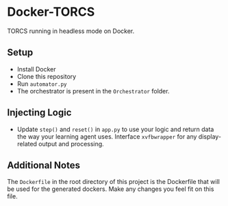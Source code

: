 # Docker-TORCS

TORCS running in headless mode on Docker.

## Setup

* Install Docker
* Clone this repository
* Run `automator.py`
* The orchestrator is present in the `Orchestrator` folder.

## Injecting Logic

* Update `step()` and `reset()` in `app.py` to use your logic and return data the way your learning agent uses. Interface `xvfbwrapper` for any display-related output and processing.

## Additional Notes

The `Dockerfile` in the root directory of this project is the Dockerfile that will be used for the generated dockers. Make any changes you feel fit on this file.
